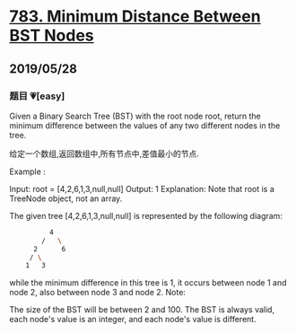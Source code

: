 # [783. Minimum Distance Between BST Nodes](https://leetcode.com/problems/minimum-distance-between-bst-nodes/)

## 2019/05/28

### 题目 💗[easy]

Given a Binary Search Tree (BST) with the root node root, return the minimum difference between the values of any two different nodes in the tree.

给定一个数组,返回数组中,所有节点中,差值最小的节点.

Example :

Input: root = [4,2,6,1,3,null,null]
Output: 1
Explanation:
Note that root is a TreeNode object, not an array.

The given tree [4,2,6,1,3,null,null] is represented by the following diagram:

```bash
          4
        /   \
      2      6
     / \
    1   3
```

while the minimum difference in this tree is 1, it occurs between node 1 and node 2, also between node 3 and node 2.
Note:

The size of the BST will be between 2 and 100.
The BST is always valid, each node's value is an integer, and each node's value is different.
